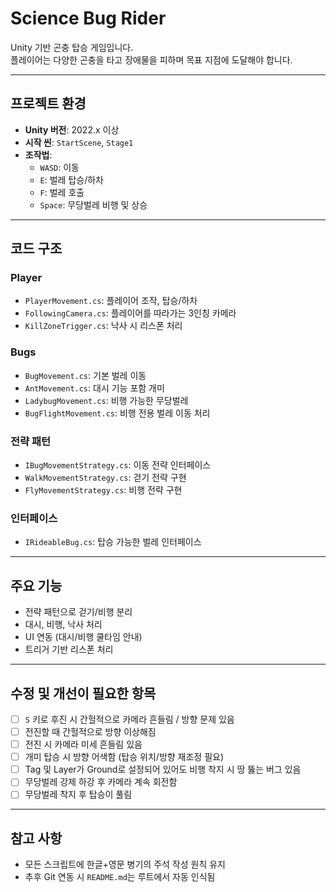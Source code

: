 # Science Bug Rider

Unity 기반 곤충 탑승 게임입니다.  
플레이어는 다양한 곤충을 타고 장애물을 피하며 목표 지점에 도달해야 합니다.

---

## 프로젝트 환경

- **Unity 버전**: 2022.x 이상
- **시작 씬**: `StartScene`, `Stage1`
- **조작법**:
  - `WASD`: 이동
  - `E`: 벌레 탑승/하차
  - `F`: 벌레 호출
  - `Space`: 무당벌레 비행 및 상승

---

## 코드 구조

### Player
- `PlayerMovement.cs`: 플레이어 조작, 탑승/하차
- `FollowingCamera.cs`: 플레이어를 따라가는 3인칭 카메라
- `KillZoneTrigger.cs`: 낙사 시 리스폰 처리

### Bugs
- `BugMovement.cs`: 기본 벌레 이동
- `AntMovement.cs`: 대시 기능 포함 개미
- `LadybugMovement.cs`: 비행 가능한 무당벌레
- `BugFlightMovement.cs`: 비행 전용 벌레 이동 처리

###  전략 패턴
- `IBugMovementStrategy.cs`: 이동 전략 인터페이스
- `WalkMovementStrategy.cs`: 걷기 전략 구현
- `FlyMovementStrategy.cs`: 비행 전략 구현

###  인터페이스
- `IRideableBug.cs`: 탑승 가능한 벌레 인터페이스

---

##  주요 기능

- 전략 패턴으로 걷기/비행 분리
- 대시, 비행, 낙사 처리
- UI 연동 (대시/비행 쿨타임 안내)
- 트리거 기반 리스폰 처리

---

##  수정 및 개선이 필요한 항목

- [ ] `S` 키로 후진 시 간헐적으로 카메라 흔들림 / 방향 문제 있음
- [ ] 전진할 때 간헐적으로 방향 이상해짐
- [ ] 전진 시 카메라 미세 흔들림 있음
- [ ] 개미 탑승 시 방향 어색함 (탑승 위치/방향 재조정 필요)
- [ ] Tag 및 Layer가 Ground로 설정되어 있어도 비행 착지 시 땅 뚫는 버그 있음
- [ ] 무당벌레 강제 하강 후 카메라 계속 회전함
- [ ] 무당벌레 착지 후 탑승이 풀림

---

##  참고 사항

- 모든 스크립트에 한글+영문 병기의 주석 작성 원칙 유지
- 추후 Git 연동 시 `README.md`는 루트에서 자동 인식됨
